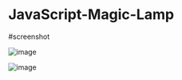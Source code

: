 # JavaScript-Magic-Lamp

#screenshot

![image](https://github.com/abdulaagariya/JavaScript-Magic-Lamp/assets/128514071/b15ea99a-42de-4f3c-936d-2dbbc4497fea)

![image](https://github.com/abdulaagariya/JavaScript-Magic-Lamp/assets/128514071/7a8a027b-f07d-422d-8105-8ef743967eb8)

